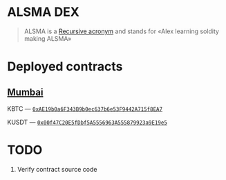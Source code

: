 # ALSMA DEX
> ALSMA is a [Recursive acronym](https://en.wikipedia.org/wiki/Recursive_acronym) and stands for «Alex learning soldity making ALSMA»

# Deployed contracts
## [Mumbai](https://mumbai.polygonscan.com/)

KBTC — [`0xAE19b0a6F343B9b0ec637b6e53F9442A715f8EA7`](https://mumbai.polygonscan.com/token/0xAE19b0a6F343B9b0ec637b6e53F9442A715f8EA7)

KUSDT — [`0x00f47C20E5fDbf5A5556963A555879923a9E19e5`](https://mumbai.polygonscan.com/token/0x00f47C20E5fDbf5A5556963A555879923a9E19e5)

# TODO

1. Verify contract source code